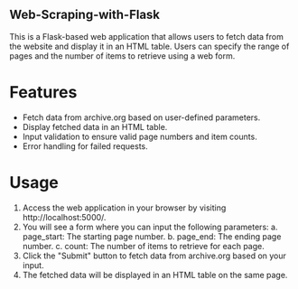 ## Web-Scraping-with-Flask

This is a Flask-based web application that allows users to fetch data from the website and display it in an HTML table. 
Users can specify the range of pages and the number of items to retrieve using a web form.

# Features
- Fetch data from archive.org based on user-defined parameters.
- Display fetched data in an HTML table.
- Input validation to ensure valid page numbers and item counts.
- Error handling for failed requests.

# Usage

1. Access the web application in your browser by visiting http://localhost:5000/.
2. You will see a form where you can input the following parameters:
  a. page_start: The starting page number.
  b. page_end: The ending page number.
  c. count: The number of items to retrieve for each page.
3. Click the "Submit" button to fetch data from archive.org based on your input.
4. The fetched data will be displayed in an HTML table on the same page.
